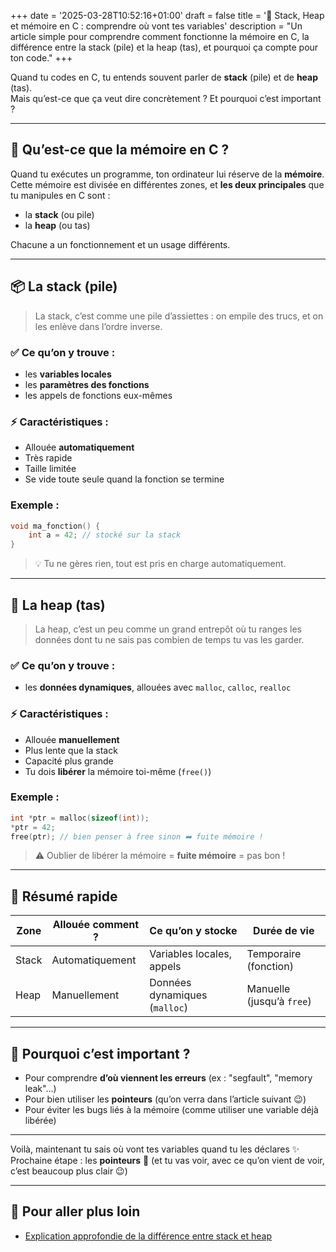 +++
date = '2025-03-28T10:52:16+01:00'
draft = false
title = '🧠 Stack, Heap et mémoire en C : comprendre où vont tes variables'
description = "Un article simple pour comprendre comment fonctionne la mémoire en C, la différence entre la stack (pile) et la heap (tas), et pourquoi ça compte pour ton code."
+++

Quand tu codes en C, tu entends souvent parler de **stack** (pile) et de **heap** (tas).  
Mais qu’est-ce que ça veut dire concrètement ? Et pourquoi c’est important ?

---

## 🧱 Qu’est-ce que la mémoire en C ?

Quand tu exécutes un programme, ton ordinateur lui réserve de la **mémoire**. Cette mémoire est divisée en différentes zones, et **les deux principales** que tu manipules en C sont :

- la **stack** (ou pile)
- la **heap** (ou tas)

Chacune a un fonctionnement et un usage différents.

---

## 📦 La stack (pile)

> La stack, c’est comme une pile d’assiettes : on empile des trucs, et on les enlève dans l’ordre inverse.

### ✅ Ce qu’on y trouve :
- les **variables locales**
- les **paramètres des fonctions**
- les appels de fonctions eux-mêmes

### ⚡ Caractéristiques :
- Allouée **automatiquement**
- Très rapide
- Taille limitée
- Se vide toute seule quand la fonction se termine

### Exemple :
```c
void ma_fonction() {
    int a = 42; // stocké sur la stack
}
```

> 💡 Tu ne gères rien, tout est pris en charge automatiquement.

---

## 🧺 La heap (tas)

> La heap, c’est un peu comme un grand entrepôt où tu ranges les données dont tu ne sais pas combien de temps tu vas les garder.

### ✅ Ce qu’on y trouve :
- les **données dynamiques**, allouées avec `malloc`, `calloc`, `realloc`

### ⚡ Caractéristiques :
- Allouée **manuellement**
- Plus lente que la stack
- Capacité plus grande
- Tu dois **libérer** la mémoire toi-même (`free()`)

### Exemple :
```c
int *ptr = malloc(sizeof(int));
*ptr = 42;
free(ptr); // bien penser à free sinon ➡️ fuite mémoire !
```

> ⚠️ Oublier de libérer la mémoire = **fuite mémoire** = pas bon !

---

## 🧠 Résumé rapide

| Zone  | Allouée comment ? | Ce qu’on y stocke             | Durée de vie |
|-------|-------------------|-------------------------------|--------------|
| Stack | Automatiquement   | Variables locales, appels     | Temporaire (fonction) |
| Heap  | Manuellement      | Données dynamiques (`malloc`) | Manuelle (jusqu’à `free`) |

---

## 📌 Pourquoi c’est important ?

- Pour comprendre **d’où viennent les erreurs** (ex : "segfault", "memory leak"…)
- Pour bien utiliser les **pointeurs** (qu’on verra dans l’article suivant 😉)
- Pour éviter les bugs liés à la mémoire (comme utiliser une variable déjà libérée)

---

Voilà, maintenant tu sais où vont tes variables quand tu les déclares ✨  
Prochaine étape : les **pointeurs** 🔗 (et tu vas voir, avec ce qu’on vient de voir, c’est beaucoup plus clair 😉)

---

## 🔗 Pour aller plus loin

- [Explication approfondie de la différence entre stack et heap](https://www.geeksforgeeks.org/stack-vs-heap-memory-allocation/)
